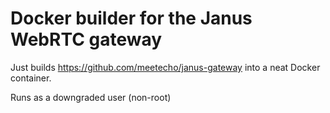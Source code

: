 # Docker builder for the Janus WebRTC gateway

Just builds https://github.com/meetecho/janus-gateway into a neat Docker container.

Runs as a downgraded user (non-root)
